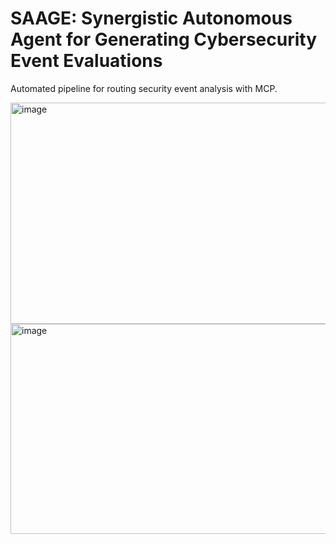 # SAAGE: Synergistic Autonomous Agent for Generating Cybersecurity Event Evaluations
Automated pipeline for routing security event analysis with MCP.

<img width="663" height="354" alt="image" src="https://github.com/user-attachments/assets/c865e1d9-8ae6-4648-af02-bd4d21984742" />

<img width="663" height="336" alt="image" src="https://github.com/user-attachments/assets/d0189e0f-3f19-410d-8986-f36adf65a47c" />
